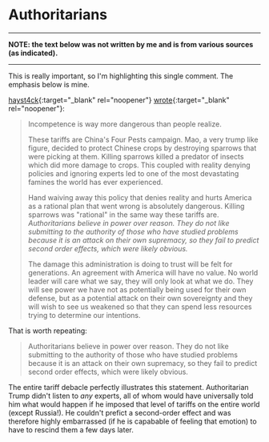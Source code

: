 # Authoritarians

-------------------------------------------------------------------------------

**NOTE: the text below was not written by me and is from various sources
(as indicated).**

-------------------------------------------------------------------------------

This is really important, so I'm highlighting this single comment.
The emphasis below is mine.

[hayst4ck](https://news.ycombinator.com/user?id=hayst4ck){:target="_blank"
rel="noopener"} [wrote](https://news.ycombinator.com/item?id=43637509){:target="_blank" rel="noopener"}:

> Incompetence is way more dangerous than people realize.
>
> These tariffs are China's Four Pests campaign. Mao, a very trump
> like figure, decided to protect Chinese crops by destroying sparrows
> that were picking at them. Killing sparrows killed a predator of
> insects which did more damage to crops. This coupled with reality
> denying policies and ignoring experts led to one of the most
> devastating famines the world has ever experienced.
> 
> Hand waiving away this policy that denies reality and hurts America
> as a rational plan that went wrong is absolutely dangerous. Killing
> sparrows was "rational" in the same way these tariffs
> are. *Authoritarians believe in power over reason. They do not like
> submitting to the authority of those who have studied problems
> because it is an attack on their own supremacy, so they fail to
> predict second order effects, which were likely obvious.*
> 
> The damage this administration is doing to trust will be felt for
> generations. An agreement with America will have no value. No world
> leader will care what we say, they will only look at what we
> do. They will see power we have not as potentially being used for
> their own defense, but as a potential attack on their own
> sovereignty and they will wish to see us weakened so that they can
> spend less resources trying to determine our intentions.

That is worth repeating:

> Authoritarians believe in power over reason. They do not like
> submitting to the authority of those who have studied problems
> because it is an attack on their own supremacy, so they fail to
> predict second order effects, which were likely obvious.

The entire tariff debacle perfectly illustrates this statement.
Authoritarian Trump didn't listen to *any* experts, all of whom would
have universally told him what would happen if he imposed that level
of tariffs on the entire world (except Russia!).  He couldn't prefict
a second-order effect and was therefore highly embarrassed (if he is
capabable of feeling that emotion) to have to rescind them a few days
later.
